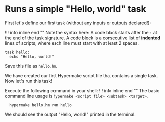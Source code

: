 # Runs a simple "Hello, world" task

First let's define our first task (without any inputs or outputs declared!):

!!! info inline end ""
    Note the syntax here: A code block starts after the `:` at the end of the task signature.
    A code block is a consecutive list of **indented** lines of scripts, where each line must start with at least 2 spaces.
```shell
task hello:
  echo "Hello, world!"
```

Save this file as `hello.hm`. 

We have created our first Hypermake script file that contains a single task.
Now let's run this task!

Execute the following command in your shell:
!!! info inline end ""
    The basic command line usage is `hypermake <script file> <subtask> <target>`.
```shell
  hypermake hello.hm run hello 
```
We should see the output "Hello, world!" printed in the terminal.

